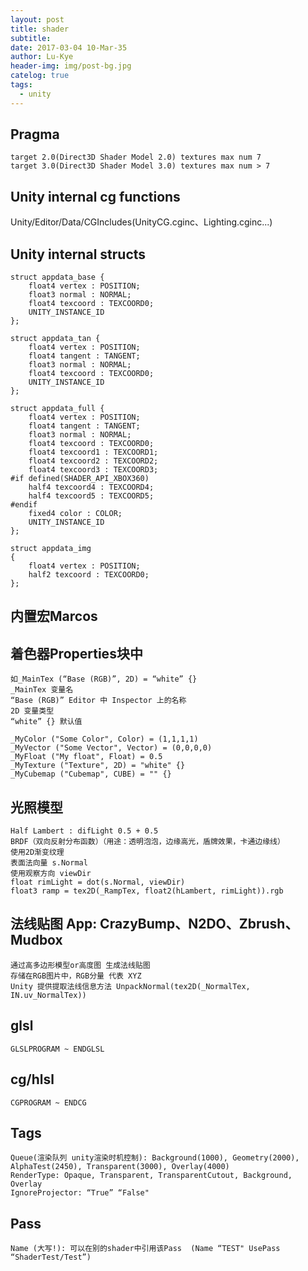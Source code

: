 ```yaml
---
layout: post
title: shader
subtitle: 
date: 2017-03-04 10-Mar-35
author: Lu-Kye
header-img: img/post-bg.jpg
catelog: true
tags: 
  - unity
---
```

## Pragma
```
target 2.0(Direct3D Shader Model 2.0) textures max num 7
target 3.0(Direct3D Shader Model 3.0) textures max num > 7
```

## Unity internal cg functions
Unity/Editor/Data/CGIncludes(UnityCG.cginc、Lighting.cginc...)

## Unity internal structs 
```
struct appdata_base {
	float4 vertex : POSITION;
	float3 normal : NORMAL;
	float4 texcoord : TEXCOORD0;
	UNITY_INSTANCE_ID
};

struct appdata_tan {
	float4 vertex : POSITION;
	float4 tangent : TANGENT;
	float3 normal : NORMAL;
	float4 texcoord : TEXCOORD0;
	UNITY_INSTANCE_ID
};

struct appdata_full {
	float4 vertex : POSITION;
	float4 tangent : TANGENT;
	float3 normal : NORMAL;
	float4 texcoord : TEXCOORD0;
	float4 texcoord1 : TEXCOORD1;
	float4 texcoord2 : TEXCOORD2;
	float4 texcoord3 : TEXCOORD3;
#if defined(SHADER_API_XBOX360)
	half4 texcoord4 : TEXCOORD4;
	half4 texcoord5 : TEXCOORD5;
#endif
	fixed4 color : COLOR;
	UNITY_INSTANCE_ID
};

struct appdata_img
{
	float4 vertex : POSITION;
	half2 texcoord : TEXCOORD0;
};
```

## 内置宏Marcos

## 着色器Properties块中
```
如_MainTex (“Base (RGB)”, 2D) = “white” {}
_MainTex 变量名
“Base (RGB)” Editor 中 Inspector 上的名称
2D 变量类型
“white” {} 默认值

_MyColor ("Some Color", Color) = (1,1,1,1) 
_MyVector ("Some Vector", Vector) = (0,0,0,0) 
_MyFloat ("My float", Float) = 0.5 
_MyTexture ("Texture", 2D) = "white" {} 
_MyCubemap ("Cubemap", CUBE) = "" {} 
```

## 光照模型
```
Half Lambert : difLight 0.5 + 0.5
BRDF（双向反射分布函数）（用途：透明泡泡，边缘高光，盾牌效果，卡通边缘线）
使用2D渐变纹理
表面法向量 s.Normal
使用观察方向 viewDir
float rimLight = dot(s.Normal, viewDir)
float3 ramp = tex2D(_RampTex, float2(hLambert, rimLight)).rgb
```

## 法线贴图 App: CrazyBump、N2DO、Zbrush、Mudbox
```
通过高多边形模型or高度图 生成法线贴图
存储在RGB图片中，RGB分量 代表 XYZ
Unity 提供提取法线信息方法 UnpackNormal(tex2D(_NormalTex, IN.uv_NormalTex))
```

## glsl
```
GLSLPROGRAM ~ ENDGLSL
```

## cg/hlsl
```
CGPROGRAM ~ ENDCG
```

## Tags
```
Queue(渲染队列 unity渲染时机控制): Background(1000), Geometry(2000), AlphaTest(2450), Transparent(3000), Overlay(4000)
RenderType: Opaque, Transparent, TransparentCutout, Background, Overlay
IgnoreProjector: “True” “False"
```

## Pass
```
Name (大写!): 可以在别的shader中引用该Pass  (Name “TEST" UsePass “ShaderTest/Test”)
```

